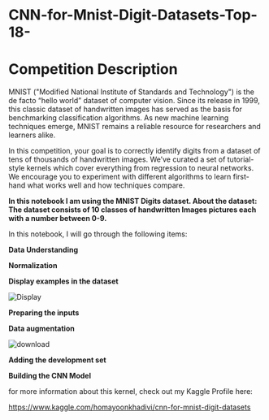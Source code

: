 # CNN-for-Mnist-Digit-Datasets-Top-18-

# Competition Description
MNIST ("Modified National Institute of Standards and Technology") is the de facto “hello world” dataset of computer vision. Since its release in 1999, this classic dataset of handwritten images has served as the basis for benchmarking classification algorithms. As new machine learning techniques emerge, MNIST remains a reliable resource for researchers and learners alike.

In this competition, your goal is to correctly identify digits from a dataset of tens of thousands of handwritten images. We’ve curated a set of tutorial-style kernels which cover everything from regression to neural networks. We encourage you to experiment with different algorithms to learn first-hand what works well and how techniques compare.

**In this notebook I am using the MNIST Digits dataset.  About the dataset: The dataset consists of 10 classes of handwritten Images pictures each with a number between 0-9.**

In this notebook, I will go through the following items:

**Data Understanding**

**Normalization**

**Display examples in the dataset**

![Display](https://user-images.githubusercontent.com/57557590/104821572-1b173380-5852-11eb-96df-61f6ecef514b.png)

**Preparing the inputs**

**Data augmentation**

![download](https://user-images.githubusercontent.com/57557590/104821591-413cd380-5852-11eb-82b3-f00b7a7e3cde.png)

**Adding the development set**

**Building the CNN Model**

for more information about this kernel, check out my Kaggle Profile here:

https://www.kaggle.com/homayoonkhadivi/cnn-for-mnist-digit-datasets






